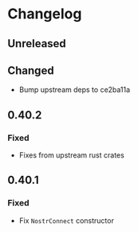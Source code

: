 # Changelog

<!-- All notable changes to this project will be documented in this file. -->

<!-- The format is based on [Keep a Changelog](https://keepachangelog.com/en/1.1.0/), -->
<!-- and this project adheres to [Semantic Versioning](https://semver.org/spec/v2.0.0.html). -->

<!-- Template

## [Unreleased]

### Summary

### Breaking changes

### Changed

### Added

### Fixed

### Removed

### Deprecated

-->

## Unreleased

## Changed

* Bump upstream deps to ce2ba11a

## 0.40.2

### Fixed

* Fixes from upstream rust crates

## 0.40.1

### Fixed

* Fix `NostrConnect` constructor


